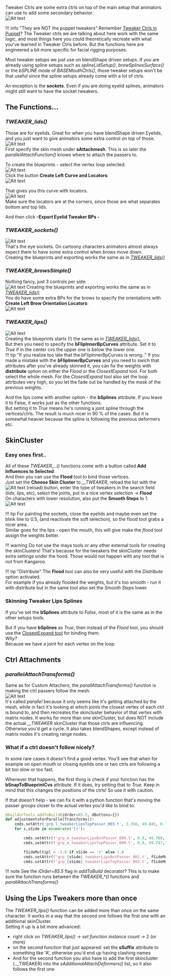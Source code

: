 
Tweaker Ctrls are some extra ctrls on top of the main setup that animators can use to add some secondary behavior.  
![Alt text](../images/faceTweakers_functions.jpg)


!!! info "They are NOT the puppet tweakers"
    Remember [Tweaker Ctrls in Puppet](../puppet/tweakerCtrls.md)? The Tweaker ctrls we are talking about here work with the same logic, and most
    things here you could theoretically recreate with what you've learned in Tweaker Ctrls before. But the functions
    here are  engineered a bit more specific for facial rigging purposes.

Most tweaker setups we just use on blendShape driven setups. If you are already using
spline setups such as *splineLidSetup()*, *browSplinesSurface()* or the *bSPLINE* mode of *BASEMouthCtrls()*, 
those tweaker setups won't be that useful since the spline setups already come with a lot of ctrls.  

An exception is the **sockets**. Even if you are doing eyelid splines, animators might still want to have the 
socket tweakers.

## The Functions...

### *TWEAKER_lids()*
Those are for eyelids. Great for when you have blendShape driven Eyelids, and you just want to give animators some
extra control on top of those.  
![Alt text](../images/tweakers_eyelids.jpg)  
First specify the skin mesh under **sAttachmesh**. This is so later the *parallelAttachFunction()* knows where to
attach the passers to.

To create the blueprints - select the vertex loop selected:   
![Alt text](../images/tweakers_eyevertices.jpg)  
Click the button **Create Left Curve and Locators**:    
![Alt text](../images/faceTweakers_createBps.jpg)    

That gives you this curve with locators.   
![Alt text](../images/tweakers_eyeCurve.jpg)    
Make sure the locators are at the corners, since those are what separates bottom and top lids.  

And then click **-Export Eyelid Tweaker BPs -** 

### *TWEAKER_sockets()*
![Alt text](../images/tweakers_sockets.jpg)  
That's the eye sockets. On cartoony characters animators almost always expect them to have some extra control when
brows move down.  
Creating the blueprints and exporting works the same as in [*TWEAKER_lids()*](#tweaker_lids)

### *TWEAKER_browsSimple()*
Nothing fancy, just 3 controls per side:    
![Alt text](../images/tweakers_simpleBrows.jpg)
Creating the blueprints and exporting works the same as in [*TWEAKER_lids()*](#tweaker_lids)  
You do have some extra BPs for the brows to specify the orientations with **Create Left Brow Orientation Locators**:  
![Alt text](../images/tweakers_browExtraBps.jpg)     


### *TWEAKER_lips()*
![Alt text](../images/tweakers_lips.jpg)  
Creating the blueprints starts (!) the same as in [*TWEAKER_lids()*](#tweaker_lids),  
But then you need to specify the **bFlipInnerBpCurves** attribute. Set it to *True* if in the center cvs the upper 
one is below the lower one.  
!!! tip "If you realize too late that the bFlipInnerBpCurves is wrong.."
    If you made a mistake with the **bFlipInnerBpCurves** and you need to swich that attributes after you've already skinned it, you can fix
    the weights with **distribute** option on either the *Flood* or the *ClosestExpand* tool. For both select the whole
    mesh. For the *ClosestExpand* tool also set the loop attributes very high, so you let the fade out be handled by the
    mask of the previous weights.

And the lips come with another option - the **bSplines** attribute. If you leave it to False, 
it works just as the other functions.  
But setting it to *True* means he's running a joint spline through the vertices/ctrls. The result is much nicer in
90 % of the cases. But it is somewhat heavier because the spline is following the previous deformers etc.


## SkinCluster
### Easy ones first..
All of these *TWEAKER_..()* functions come with a button called **Add Influences to Selected**.  
And then you can use the **Flood** tool to bind those vertices.  
Just set the **Choose Skin Cluster** to *__TWEAKER*, reload the list with the ![Alt text](../images/python_reloadButtonSmall.jpg) (reload) button, 
enter the type of tweakers in the search field (*lids*, *lips*, etc), select the joints, put in a nice vertex selection -> **Flood**   
On characters with lower resolution, also put the **Smooth Steps** to 1.
![Alt text](../images/tweakers_paintTheSockets.jpg)   

!!! tip 
    For painting the sockets, close the eyelids and maybe even set the blink line to 0.5, (and reactivate the soft selection),
    so the flood tool grabs a nicer area.  
    Similar goes for the lips - open the mouth, this will give make the 
    *flood* tool assign the weights better.

!!! warning
    Do not use the maya tools or any other external tools for creating the skinClusters! That's because
    for the tweakers the skinCluster needs extra settings under the hood. Those would not happen with any tool
    that is not from Kangaroo.

!!! tip "Distribute"
    The **Flood** tool can also be very useful with the *Distribute* option activated.  
    For example if you already flooded the weights, but it's too smooth - run it with distribute 
    but in the same tool also set the *Smooth Steps* lower.

    

### Skinning Tweaker Lips Splines
If you've set the **bSplines** attribute to *False*, most of it is the same as in the other setups tools. 

But if you have **bSplines** as *True*, then instead of the *Flood* tool, you should use the 
[ClosestExpand tool](../tools/toolsSkinCluster.md#closestexpand) for binding them.  
*Why?*   
Because we have a joint for each vertex on the loop.   


## Ctrl Attachments
### *parallelAttachTransforms()*
Same as for Custom Attachers, the *parallAttachTransforms()* function is making the ctrl passers follow the mesh.  
![Alt text](../images/faceTweakers_parallelAttachFunction.jpg)  
It's called *parallel* because it only seems like it's getting attached by the mesh, while in fact
it's looking at which joints the closest vertex of each ctrl is bound to, and then recreates the
skincluster behavior of that vertex with matrix nodes. It works for more than one skinCluster, but
does NOT include the actual *__TWEAKER* skinCluster that those ctrls are influencing. Otherwise you'd
get a cycle.
It also takes blendShapes, except instead of matrix nodes it's creating range nodes.  

### What if a ctrl doesn't follow nicely?
In some rare cases it doesn't find a good vertex. You'll see that when for example on open mouth or closing eyelids 
one or two ctrls are following a bit too slow or too fast.

Whenever that happens, the first thing is check if your function has the **bSnapToBlueprintCvs** attribute. 
If it does, try setting that to *True*. Keep in mind that this changes the positions of the ctrls! So use it with caution.

If that doesn't help - we can fix it with a python function
that's moving the passer groups closer to the actual vertex you'd like to bind to:

``` python
@builderTools.addToBuild(iOrder=85.5, dButtons={})
def adjustmentsForParallelTransforms():
    cmds.setAttr('grp_l_tweakerLipsTopPasser_003.t', 3.356, 49.845, 8.152)
    for s,sSide in enumerate('lr'):

        cmds.setAttr(f'grp_m_tweakerLipsBotPasser_000.t', 0.0, 49.769, 12.009)
        cmds.setAttr(f'grp_m_tweakerLipsTopPasser_000.t', 0.0, 49.747, 12.267)

        fSideMultipl = -1.0 if sSide == 'r' else 1.0
        cmds.setAttr(f'grp_{sSide}_tweakerLipsBotPasser_002.t', fSideMultipl*2.72, 49.79, 9.59)
        cmds.setAttr(f'grp_{sSide}_tweakerLipsTopPasser_002.t', fSideMultipl*2.653, 49.817, 9.665)
```

!!! note
    See the *iOrder=85.5* flag in *addToBuild* decorator? This is to make sure the function runs between
    the *TWEAKER_\*()* functions and *parallAttachTransforms()*



## Using the Lips Tweakers more than once
The *TWEAKER_lips()* function can be added more than once on the same character. It works in a way that the second one follows the first one with an additional skinCluster.  
Setting it up is a bit more advanced:

- right click on *TWEAKER_lips()* -> *set function instance count* -> 2 (or more)
- on the second function that just appeared: set the **sSuffix** attribute to something like 'A', otherwise you'd end up having clashing names 
- And for the second function you also have to add the first skincluster (.._TWEAKER) into the *sAdditionalAttachDeformers()* list, so it also follows the first one

